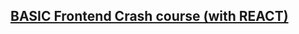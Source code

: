 ## [BASIC Frontend Crash course (with REACT)](https://www.contributor-covenant.org/version/2/0/code_of_conduct.html)
